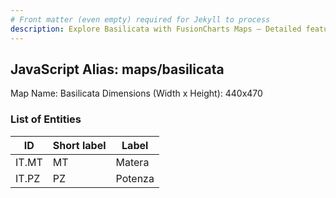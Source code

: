 ```yaml
---
# Front matter (even empty) required for Jekyll to process
description: Explore Basilicata with FusionCharts Maps – Detailed features for seamless integration. Try now & enhance your data visualization today! 
---
```


## JavaScript Alias: maps/basilicata

Map Name: Basilicata
Dimensions (Width x Height): 440x470





### List of Entities

ID | Short label | Label
---|---|---|
IT.MT|MT|Matera
IT.PZ|PZ|Potenza

